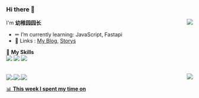 ### Hi there 👋

<a href="#">
  <img align="right" src="https://github-readme-stats.vercel.app/api?username=yzyyz1387&show_icons=true">
  
</a>

I'm **幼稚园园长**

- ✏ I’m currently learning: JavaScript, Fastapi
- 💬 Links : [My Blog](https://yzyyz.top), [Storys](https://storys.yzyyz.top)

🌟 **My Skills**  
![](https://img.shields.io/badge/-Python-3e74a2?style=flat-square&logo=Python&logoColor=fff)
![](https://img.shields.io/badge/-HTML-339933?style=flat-square&logo=html&logoColor=fff)
![](https://img.shields.io/badge/-CSS-4fc08d?style=flat-square&logo=css&logoColor=fff)


<br>
<a href="#" style="text-align:right;">
  <img align="right" src="https://github-readme-stats.vercel.app/api/top-langs/?username=yzyyz1387&layout=compact">
</a>



<a href="https://github.com/yzyyz1387/storys">
  <img align="center" src="https://github-readme-stats.vercel.app/api/pin/?username=yzyyz1387&repo=storys" /
</a>
<a href="https://github.com/yzyyz1387/nonebot_plugin_admin">
  <img align="center" src="https://github-readme-stats.vercel.app/api/pin/?username=yzyyz1387&repo=nonebot_plugin_admin" /
</a>
<a href="https://github.com/yzyyz1387/nonebot_plugin_code">
  <img align="center" src="https://github-readme-stats.vercel.app/api/pin/?username=yzyyz1387&repo=nonebot_plugin_code" /
</a>

📊 **This week I spent my time on**
<!--START_SECTION:waka-->

<!--END_SECTION:waka-->


<!-- waka-box start -->
<!-- waka-box end -->

